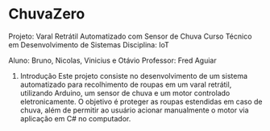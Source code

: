 # ChuvaZero
Projeto: Varal Retrátil Automatizado com Sensor de Chuva
Curso Técnico em Desenvolvimento de Sistemas
Disciplina: IoT

Aluno: Bruno, Nicolas, Vinicius e Otávio
Professor: Fred Aguiar
1. Introdução
Este projeto consiste no desenvolvimento de um sistema automatizado para recolhimento de roupas em um varal retrátil, utilizando Arduino, um sensor de chuva e um motor controlado eletronicamente. O objetivo é proteger as roupas estendidas em caso de chuva, além de permitir ao usuário acionar manualmente o motor via aplicação em C# no computador.
